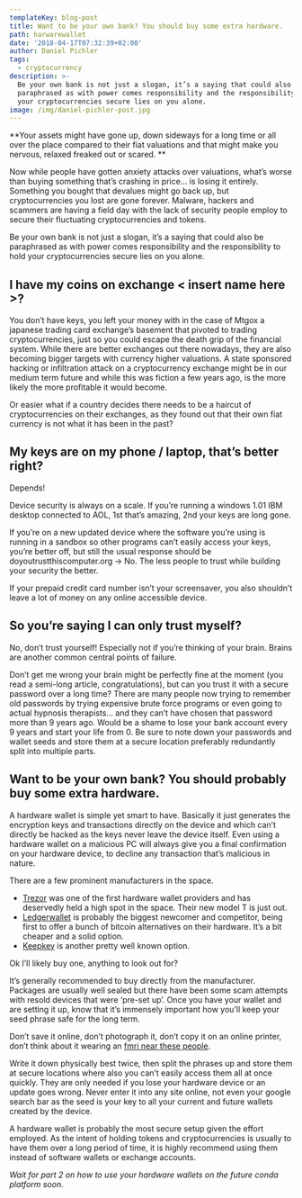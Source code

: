 ```yaml
---
templateKey: blog-post
title: Want to be your own bank? You should buy some extra hardware.
path: harwarewallet
date: '2018-04-17T07:32:39+02:00'
author: Daniel Pichler
tags:
  - cryptocurrency
description: >-
  Be your own bank is not just a slogan, it’s a saying that could also be
  paraphrased as with power comes responsibility and the responsibility to hold
  your cryptocurrencies secure lies on you alone.
image: /img/daniel-pichler-post.jpg
---
```

**Your assets might have gone up, down sideways for a long time or all over the place compared to their fiat valuations and that might make you nervous, relaxed freaked out or scared. 
**

Now while people have gotten anxiety attacks over valuations, what’s worse than buying something that’s crashing in price... is losing it entirely. Something you bought that devalues might go back up, but cryptocurrencies you lost are gone forever. Malware, hackers and scammers are having a field day with the lack of security people employ to secure their fluctuating cryptocurrencies and tokens.

Be your own bank is not just a slogan, it’s a saying that could also be paraphrased as with power comes responsibility and the responsibility to hold your cryptocurrencies secure lies on you alone. 

## I have my coins on exchange < insert name here >?

You don’t have keys, you left your money with in the case of Mtgox a japanese trading card exchange’s basement that pivoted to trading cryptocurrencies, just so you could escape the death grip of the financial system. While there are better exchanges out there nowadays, they are also becoming bigger targets with currency higher valuations. A state sponsored hacking or infiltration attack on a cryptocurrency exchange might be in our medium term future and while this was fiction a few years ago, is the more likely the more profitable it would become. 

Or easier what if a country decides there needs to be a haircut of cryptocurrencies on their exchanges, as they found out that their own fiat currency is not what it has been in the past? 

## My keys are on my phone / laptop, that’s better right?

Depends!

Device security is always on a scale. If you’re running a windows 1.01 IBM desktop connected to AOL, 1st that’s amazing, 2nd your keys are long gone.

If you’re on a new updated device where the software you’re using is running in a sandbox so other programs can’t easily access your keys, you’re better off, but still the usual response should be doyoutrustthiscomputer.org -> No. The less people to trust while building your security the better.

If your prepaid credit card number isn’t your screensaver, you also shouldn’t leave a lot of money on any online accessible device.

## So you’re saying I can only trust myself?

No, don’t trust yourself! Especially not if you’re thinking of your brain. Brains are another common central points of failure. 

Don’t get me wrong your brain might be perfectly fine at the moment (you read a semi-long article, congratulations), but can you trust it with a secure password over a long time? There are many people now trying to remember old passwords by trying expensive brute force programs or even going to actual hypnosis therapists… and they can’t have chosen that password more than 9 years ago. Would be a shame to lose your bank account every 9 years and start your life from 0. Be sure to note down your passwords and wallet seeds and store them at a secure location preferably redundantly split into multiple parts. 

## Want to be your own bank? You should probably buy some extra hardware.

A hardware wallet is simple yet smart to have. Basically it just generates the encryption keys and transactions directly on the device and which can’t directly be hacked as the keys never leave the device itself. Even using a hardware wallet on a malicious PC will always give you a final confirmation on your hardware device, to decline any transaction that’s malicious in nature.

There are a few prominent manufacturers in the space.

* [Trezor](https://trezor.io/) was one of the first hardware wallet providers and has deservedly held a high spot in the space. Their new model T is just out.
* [
  Ledgerwallet](https://www.ledgerwallet.com/) is probably the biggest newcomer and competitor, being first to offer a bunch of bitcoin alternatives on their hardware. It’s a bit cheaper and a solid option.
* [Keepkey](https://www.keepkey.com/) is another pretty well known option. 

Ok I’ll likely buy one, anything to look out for?

It’s generally recommended to buy directly from the manufacturer. Packages are usually well sealed but there have been some scam attempts with resold devices that were ‘pre-set up’. Once you have your wallet and are setting it up, know that it’s immensely important how you’ll keep your seed phrase safe for the long term. 

Don’t save it online, don’t photograph it, don’t copy it on an online printer, don’t think about it wearing an [fmri near these people](https://thenewstack.io/mind-reading-ai-optimizes-images-reconstructed-brain-waves/). 

Write it down physically best twice, then split the phrases up and store them at secure locations where also you can’t easily access them all at once quickly. They are only needed if you lose your hardware device or an update goes wrong. Never enter it into any site online, not even your google search bar as the seed is your key to all your current and future wallets created by the device.

A hardware wallet is probably the most secure setup given the effort employed. As the intent of holding tokens and cryptocurrencies is usually to have them over a long period of time, it is highly recommend using them instead of software wallets or exchange accounts.

_Wait for part 2 on how to use your hardware wallets on the future conda platform soon._
